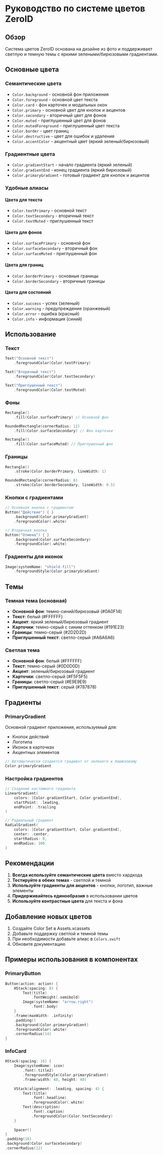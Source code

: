 # Руководство по системе цветов ZeroID

## Обзор

Система цветов ZeroID основана на дизайне из фото и поддерживает светлую и темную темы с яркими зелеными/бирюзовыми градиентами.

## Основные цвета

### Семантические цвета
- `Color.background` - основной фон приложения
- `Color.foreground` - основной цвет текста
- `Color.card` - фон карточек и модальных окон
- `Color.primary` - основной цвет для кнопок и акцентов
- `Color.secondary` - вторичный цвет для фонов
- `Color.muted` - приглушенный цвет для фонов
- `Color.mutedForeground` - приглушенный цвет текста
- `Color.border` - цвет границ
- `Color.destructive` - цвет для ошибок и удаления
- `Color.accentColor` - акцентный цвет (яркий зеленый/бирюзовый)

### Градиентные цвета
- `Color.gradientStart` - начало градиента (яркий зеленый)
- `Color.gradientEnd` - конец градиента (яркий бирюзовый)
- `Color.primaryGradient` - готовый градиент для кнопок и акцентов

### Удобные алиасы

#### Цвета для текста
- `Color.textPrimary` - основной текст
- `Color.textSecondary` - вторичный текст
- `Color.textMuted` - приглушенный текст

#### Цвета для фонов
- `Color.surfacePrimary` - основной фон
- `Color.surfaceSecondary` - вторичный фон
- `Color.surfaceMuted` - приглушенный фон

#### Цвета для границ
- `Color.borderPrimary` - основные границы
- `Color.borderSecondary` - вторичные границы

#### Цвета для состояний
- `Color.success` - успех (зеленый)
- `Color.warning` - предупреждение (оранжевый)
- `Color.error` - ошибка (красный)
- `Color.info` - информация (синий)

## Использование

### Текст
```swift
Text("Основной текст")
    .foregroundColor(Color.textPrimary)

Text("Вторичный текст")
    .foregroundColor(Color.textSecondary)

Text("Приглушенный текст")
    .foregroundColor(Color.textMuted)
```

### Фоны
```swift
Rectangle()
    .fill(Color.surfacePrimary) // Основной фон

RoundedRectangle(cornerRadius: 12)
    .fill(Color.surfaceSecondary) // Фон карточки

Rectangle()
    .fill(Color.surfaceMuted) // Приглушенный фон
```

### Границы
```swift
Rectangle()
    .stroke(Color.borderPrimary, lineWidth: 1)

RoundedRectangle(cornerRadius: 8)
    .stroke(Color.borderSecondary, lineWidth: 0.5)
```

### Кнопки с градиентами
```swift
// Основная кнопка с градиентом
Button("Действие") { }
    .background(Color.primaryGradient)
    .foregroundColor(.white)

// Вторичная кнопка
Button("Отмена") { }
    .background(Color.surfaceSecondary)
    .foregroundColor(.white)
```

### Градиенты для иконок
```swift
Image(systemName: "shield.fill")
    .foregroundStyle(Color.primaryGradient)
```

## Темы

### Темная тема (основная)
- **Основной фон**: темно-синий/бирюзовый (#0A0F14)
- **Текст**: белый (#FFFFFF)
- **Акцент**: яркий зеленый/бирюзовый градиент
- **Карточки**: темно-серый с синим оттенком (#191E23)
- **Границы**: темно-серый (#2D2D2D)
- **Приглушенный текст**: светло-серый (#A6A6A6)

### Светлая тема
- **Основной фон**: белый (#FFFFFF)
- **Текст**: темно-серый (#0D0D0D)
- **Акцент**: зеленый/бирюзовый градиент
- **Карточки**: светло-серый (#F5F5F5)
- **Границы**: светло-серый (#E9E9E9)
- **Приглушенный текст**: серый (#787878)

## Градиенты

### PrimaryGradient
Основной градиент приложения, используемый для:
- Кнопок действий
- Логотипа
- Иконок в карточках
- Акцентных элементов

```swift
// Автоматически создается градиент от зеленого к бирюзовому
Color.primaryGradient
```

### Настройка градиентов
```swift
// Создание кастомного градиента
LinearGradient(
    colors: [Color.gradientStart, Color.gradientEnd],
    startPoint: .leading,
    endPoint: .trailing
)

// Радиальный градиент
RadialGradient(
    colors: [Color.gradientStart, Color.gradientEnd],
    center: .center,
    startRadius: 0,
    endRadius: 100
)
```

## Рекомендации

1. **Всегда используйте семантические цвета** вместо хардкода
2. **Тестируйте в обеих темах** - светлой и темной
3. **Используйте градиенты для акцентов** - кнопки, логотип, важные элементы
4. **Придерживайтесь единообразия** в использовании цветов
5. **Используйте контрастные цвета** для текста и фона

## Добавление новых цветов

1. Создайте Color Set в Assets.xcassets
2. Добавьте поддержку светлой и темной темы
3. При необходимости добавьте алиас в `Colors.swift`
4. Обновите документацию

## Примеры использования в компонентах

### PrimaryButton
```swift
Button(action: action) {
    HStack(spacing: 8) {
        Text(title)
            .fontWeight(.semibold)
        Image(systemName: "arrow.right")
            .font(.body)
    }
    .frame(maxWidth: .infinity)
    .padding()
    .background(Color.primaryGradient)
    .foregroundColor(.white)
    .cornerRadius(14)
}
```

### InfoCard
```swift
HStack(spacing: 16) {
    Image(systemName: icon)
        .font(.title2)
        .foregroundStyle(Color.primaryGradient)
        .frame(width: 40, height: 40)
    
    VStack(alignment: .leading, spacing: 4) {
        Text(title)
            .font(.headline)
            .foregroundColor(.white)
        Text(description)
            .font(.caption)
            .foregroundColor(Color.textSecondary)
    }
    
    Spacer()
}
.padding(16)
.background(Color.surfaceSecondary)
.cornerRadius(12)
``` 